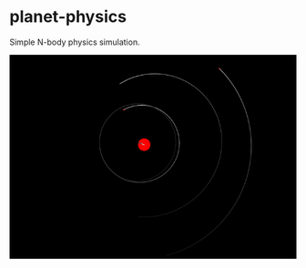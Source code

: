 # planet-physics

Simple N-body physics simulation.

![Screenshot Viewer](ch.obermuhlner.planetphysics.docs/images/planetphysics-1.png?raw=true)
